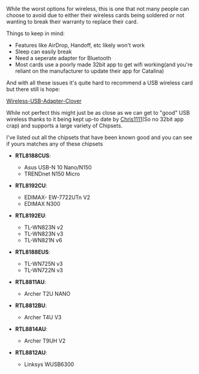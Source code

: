 While the worst options for wireless, this is one that not many people can choose to avoid due to either their wireless cards being soldered or not wanting to break their warranty to replace their card. 


Things to keep in mind:

* Features like AirDrop, Handoff, etc likely won't work
* Sleep can easily break
* Need a seperate adapter for Bluetooth
* Most cards use a poorly made 32bit app to get wifi working(and you're reliant on the manufacturer to update their app for Catalina)


And with all these issues it's quite hard to recommend a USB wireless card but there still is hope:

[Wireless-USB-Adapter-Clover](https://github.com/chris1111/Wireless-USB-Adapter-Clover)

While not perfect this might just be as close as we can get to "good" USB wireless thanks to it being kept up-to date by [Chris1111](https://github.com/chris1111)(So no 32bit app crap) and supports a large variety of Chipsets. 


I've listed out all the chipsets that have been known good and you can see if yours matches any of these chipsets


* **RTL8188CUS**:

   * Asus USB-N 10 Nano/N150
   * TRENDnet N150 Micro

* **RTL8192CU**:

   * EDIMAX- EW-7722UTn V2
   * EDIMAX N300

* **RTL8192EU**:

   * TL-WN823N v2
   * TL-WN823N v3
   * TL-WN821N v6


* **RTL8188EUS**:

   * TL-WN725N v3
   * TL-WN722N v3

* **RTL8811AU**:

   * Archer T2U NANO

* **RTL8812BU**:

   * Archer T4U V3

* **RTL8814AU**:

   * Archer T9UH V2

* **RTL8812AU**:

   * Linksys WUSB6300

